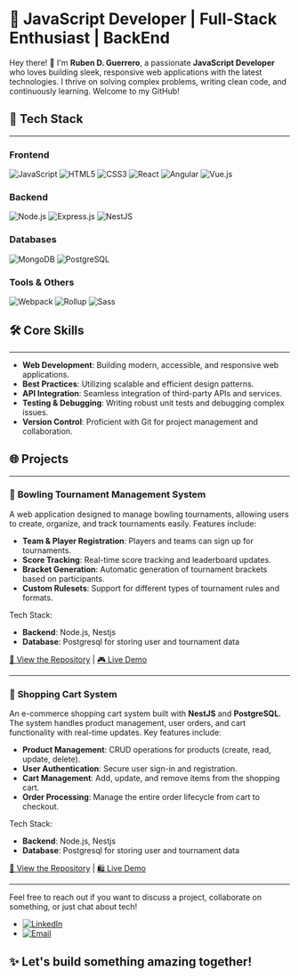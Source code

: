 # 🚀 JavaScript Developer | Full-Stack Enthusiast | BackEnd

Hey there! 👋 I'm **Ruben D. Guerrero**, a passionate **JavaScript Developer** who loves building sleek, responsive web applications with the latest technologies. I thrive on solving complex problems, writing clean code, and continuously learning. Welcome to my GitHub!

## 💼 **Tech Stack**
---

### Frontend
![JavaScript](https://img.shields.io/badge/JavaScript-F7DF1E?style=for-the-badge&logo=javascript&logoColor=black)
![HTML5](https://img.shields.io/badge/HTML5-E34F26?style=for-the-badge&logo=html5&logoColor=white)
![CSS3](https://img.shields.io/badge/CSS3-1572B6?style=for-the-badge&logo=css3&logoColor=white)
![React](https://img.shields.io/badge/React-61DAFB?style=for-the-badge&logo=react&logoColor=black)
![Angular](https://img.shields.io/badge/Angular-DD0031?style=for-the-badge&logo=angular&logoColor=white)
![Vue.js](https://img.shields.io/badge/Vue.js-4FC08D?style=for-the-badge&logo=vuedotjs&logoColor=white)

### Backend
![Node.js](https://img.shields.io/badge/Node.js-339933?style=for-the-badge&logo=node.js&logoColor=white)
![Express.js](https://img.shields.io/badge/Express.js-000000?style=for-the-badge&logo=express&logoColor=white)
![NestJS](https://img.shields.io/badge/NestJS-E0234E?style=for-the-badge&logo=nestjs&logoColor=white)

### Databases
![MongoDB](https://img.shields.io/badge/MongoDB-47A248?style=for-the-badge&logo=mongodb&logoColor=white)
![PostgreSQL](https://img.shields.io/badge/PostgreSQL-4169E1?style=for-the-badge&logo=postgresql&logoColor=white)

### Tools & Others
![Webpack](https://img.shields.io/badge/Webpack-8DD06F?style=for-the-badge&logo=webpack&logoColor=black)
![Rollup](https://img.shields.io/badge/Rollup-EC4A3F?style=for-the-badge&logo=rollup.js&logoColor=white)
![Sass](https://img.shields.io/badge/Sass-CC6699?style=for-the-badge&logo=sass&logoColor=white)

## 🛠️ **Core Skills**
---
- **Web Development**: Building modern, accessible, and responsive web applications.
- **Best Practices**: Utilizing scalable and efficient design patterns.
- **API Integration**: Seamless integration of third-party APIs and services.
- **Testing & Debugging**: Writing robust unit tests and debugging complex issues.
- **Version Control**: Proficient with Git for project management and collaboration.

## 🌐 **Projects**
---

### 🎳 **Bowling Tournament Management System**
A web application designed to manage bowling tournaments, allowing users to create, organize, and track tournaments easily. Features include:
- **Team & Player Registration**: Players and teams can sign up for tournaments.
- **Score Tracking**: Real-time score tracking and leaderboard updates.
- **Bracket Generation**: Automatic generation of tournament brackets based on participants.
- **Custom Rulesets**: Support for different types of tournament rules and formats.

Tech Stack: 
- **Backend**: Node.js, Nestjs
- **Database**: Postgresql for storing user and tournament data

[🔗 View the Repository](#) | [🎮 Live Demo](#)

---

### 🛒 **Shopping Cart System**
An e-commerce shopping cart system built with **NestJS** and **PostgreSQL**. The system handles product management, user orders, and cart functionality with real-time updates. Key features include:
- **Product Management**: CRUD operations for products (create, read, update, delete).
- **User Authentication**: Secure user sign-in and registration.
- **Cart Management**: Add, update, and remove items from the shopping cart.
- **Order Processing**: Manage the entire order lifecycle from cart to checkout.

Tech Stack: 
- **Backend**: Node.js, Nestjs
- **Database**: Postgresql for storing user and tournament data

[🔗 View the Repository](#) | [🛍️ Live Demo](#)

---
Feel free to reach out if you want to discuss a project, collaborate on something, or just chat about tech!

- [![LinkedIn](https://img.shields.io/badge/LinkedIn-%230077B5.svg?style=for-the-badge&logo=linkedin&logoColor=white)](https://www.linkedin.com/in/ruben-d-guerrero-n-9276bb195/)
- [![Email](https://img.shields.io/badge/Email-D14836?style=for-the-badge&logo=gmail&logoColor=white)](mailto:rudargeneira@gmail.com)

## ✨ **Let's build something amazing together!**
